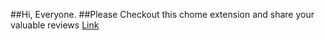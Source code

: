 ##Hi, Everyone.
##Please Checkout this chome extension and share your valuable reviews [Link](https://chrome.google.com/webstore/detail/weather-tracker/onjkdpaohoakdfepjkonohdjdiopncim?hl=en-GB&authuser=0)
